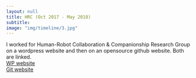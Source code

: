 ```yaml
---
layout: null
title: HRC (Oct 2017 - May 2018)
subtitle:
image: "img/timeline/3.jpg"
---
```

I worked for Human-Robot Collaboration & Companionship Research Group on a wordpress website and then on an opensource github website. Both are linked. <br/> 
[WP website](https://sites.coecis.cornell.edu/hrc2/)<br/> 
[Git website](hrc2.github.io)